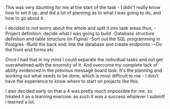 This was very daunting for me at the start of the task - I didn't really know how to set it up, and did a lot of planning as to what I was going to do, and how to go about it.

I decided to not worry about the whole and split it into task areas thus;
-Project definition: decide what I was going to build
-Database structure definition and table structure (in Figma)
-Sort out the SQL programming in Postgres
-Build the back end: link the database and create endpoints
-~Do the front end forms etc

Once I had that in my mind I could separate the individual tasks and not get overwhelmed with the enormity of it. And overcome my complete lack of ability evidenced in the previous message board task. It's the planning and working out what needs to be done, which is most difficult to me - I don't have the experience to know where to start on projects like this.

I also decided early on that a 4 was pretty much impossible for me, so treated it as a learning exercise: as such it was a success whatever I submit! i learned a lot.
